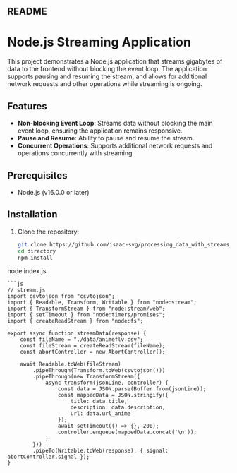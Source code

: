 ## README

# Node.js Streaming Application

This project demonstrates a Node.js application that streams gigabytes of data to the frontend without blocking the event loop. The application supports pausing and resuming the stream, and allows for additional network requests and other operations while streaming is ongoing.

## Features

- **Non-blocking Event Loop**: Streams data without blocking the main event loop, ensuring the application remains responsive.
- **Pause and Resume**: Ability to pause and resume the stream.
- **Concurrent Operations**: Supports additional network requests and operations concurrently with streaming.

## Prerequisites

- Node.js (v16.0.0 or later)

## Installation

1. Clone the repository:
   ```sh
   git clone https://github.com/isaac-svg/processing_data_with_streams_api.git
   cd directory
   npm install
  node index.js

```
```js
// stream.js
import csvtojson from "csvtojson";
import { Readable, Transform, Writable } from "node:stream";
import { TransformStream } from "node:stream/web";
import { setTimeout } from "node:timers/promises";
import { createReadStream } from "node:fs";

export async function streamData(response) {
    const fileName = "./data/animeflv.csv";
    const fileStream = createReadStream(fileName);
    const abortController = new AbortController();

    await Readable.toWeb(fileStream)
        .pipeThrough(Transform.toWeb(csvtojson()))
        .pipeThrough(new TransformStream({
            async transform(jsonLine, controller) {
                const data = JSON.parse(Buffer.from(jsonLine));
                const mappedData = JSON.stringify({
                    title: data.title,
                    description: data.description,
                    url: data.url_anime
                });
                await setTimeout(() => {}, 200);
                controller.enqueue(mappedData.concat('\n'));
            }
        }))
        .pipeTo(Writable.toWeb(response), { signal: abortController.signal });
}

```
